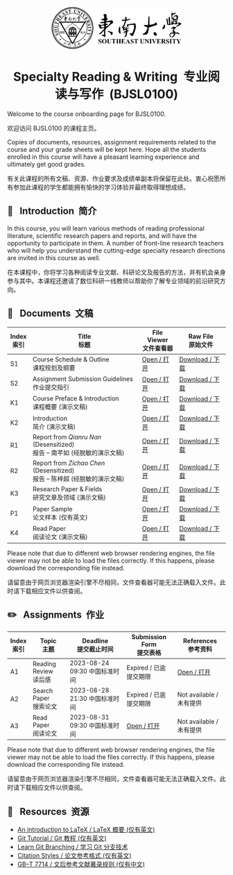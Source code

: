 <p align="center"><img src="Images/I0%20-%20SEU%20Mark.png" width="300"></p>  
<h1 align="center">Specialty Reading & Writing&nbsp;&nbsp;专业阅读与写作&nbsp;&nbsp;(BJSL0100)</h1>  

Welcome to the course onboarding page for BJSL0100.  
  
欢迎访问 BJSL0100 的课程主页。  
  
Copies of documents, resources, assignment requirements related to the course and your grade sheets will be kept here. Hope all the students enrolled in this course will have a pleasant learning experience and ultimately get good grades.  
  
有关此课程的所有文稿、资源、作业要求及成绩单副本将保留在此处。衷心祝愿所有参加此课程的学生都能拥有愉快的学习体验并最终取得理想成绩。  
## 📌&nbsp;&nbsp;&nbsp;Introduction&nbsp;&nbsp;简介
In this course, you will learn various methods of reading professional literature, scientific research papers and reports, and will have the opportunity to participate in them. A number of front-line research teachers who will help you understand the cutting-edge specialty research directions are invited in this course as well.
  
在本课程中，你将学习各种阅读专业文献、科研论文及报告的方法，并有机会亲身参与其中。本课程还邀请了数位科研一线教师以帮助你了解专业领域的前沿研究方向。  
## 📄&nbsp;&nbsp;&nbsp;Documents&nbsp;&nbsp;文稿
| Index<br>索引 | Title<br>标题 | File Viewer<br>文件查看器 | Raw File<br>原始文件 |
| - | - | -| - |
| S1 | Course Schedule & Outline<br>课程规划及纲要 | [Open / 打开](Documents/S1%20-%20Course%20Schedule%20&%20Outline.pdf) | [Download / 下载](https://raw.githubusercontent.com/Hades2736/bjsl0100/main/Documents/S1%20-%20Course%20Schedule%20&%20Outline.pdf) |
| S2 | Assignment Submission Guidelines<br>作业提交指引 | [Open / 打开](Documents/S2%20-%20Assignment%20Submission%20Guidelines.pdf) | [Download / 下载](https://raw.githubusercontent.com/Hades2736/bjsl0100/main/Documents/S2%20-%20Assignment%20Submission%20Guidelines.pdf) |
| K1 | Course Preface & Introduction<br>课程概要 (演示文稿) | [Open / 打开](Documents/K1%20-%20Course%20Preface%20&%20Introduction.pdf) | [Download / 下载](https://raw.githubusercontent.com/Hades2736/bjsl0100/main/Documents/K1%20-%20Course%20Preface%20&%20Introduction.pdf) |
| K2 | Introduction<br>简介 (演示文稿) | [Open / 打开](Documents/K2%20-%20Introduction.pdf) | [Download / 下载](https://raw.githubusercontent.com/Hades2736/bjsl0100/main/Documents/K2%20-%20Introduction.pdf) |
| R1 | Report from *Qianru Nan* (Desensitized)<br>报告 – 南芊如 (经脱敏的演示文稿) | [Open / 打开](Documents/R1%20-%20Qianru%20Nan.pdf) | [Download / 下载](https://raw.githubusercontent.com/Hades2736/bjsl0100/main/Documents/R1%20-%20Qianru%20Nan.pdf) |
| R2 | Report from *Zichao Chen* (Desensitized)<br>报告 – 陈梓超 (经脱敏的演示文稿) | [Open / 打开](Documents/R2%20-%20Zichao%20Chen.pdf) | [Download / 下载](https://raw.githubusercontent.com/Hades2736/bjsl0100/main/Documents/R2%20-%20Zichao%20Chen.pdf) |
| K3 | Research Paper & Fields<br>研究文章及领域 (演示文稿) | [Open / 打开](Documents/K3%20-%20Research%20Paper%20&%20Fields.pdf) | [Download / 下载](https://raw.githubusercontent.com/Hades2736/bjsl0100/main/Documents/K3%20-%20Research%20Paper%20&%20Fields.pdf) |
| P1 | Paper Sample<br>论文样本 (仅有英文) | [Open / 打开](Documents/P1%20-%20Exploring%20Intention%20Communication%20for%20Multi-User%20Locomotion%20in%20Virtual%20Reality.pdf) | [Download / 下载](https://raw.githubusercontent.com/Hades2736/bjsl0100/main/Documents/P1%20-%20Exploring%20Intention%20Communication%20for%20Multi-User%20Locomotion%20in%20Virtual%20Reality.pdf) |
| K4 | Read Paper<br>阅读论文 (演示文稿) | [Open / 打开](Documents/K4%20-%20Read%20Paper.pdf) | [Download / 下载](https://raw.githubusercontent.com/Hades2736/bjsl0100/main/Documents/K4%20-%20Read%20Paper.pdf) |

Please note that due to different web browser rendering engines, the file viewer may not be able to load the files correctly. If this happens, please download the corresponding file instead.

请留意由于网页浏览器渲染引擎不尽相同，文件查看器可能无法正确载入文件。此时请下载相应文件以供查阅。
## ✏️&nbsp;&nbsp;&nbsp;Assignments&nbsp;&nbsp;作业
| Index<br>索引 | Topic<br>主题 | Deadline<br>提交截止时间 | Submission Form<br>提交表格 | References<br>参考资料 |
| - | - | - | - | - |
| A1 | Reading Review<br>读后感 | 2023-08-24 09:30 中国标准时间 | Expired / 已逾提交期限 | [Open / 打开](Documents/A1%20-%20You%20and%20Your%20Research.pdf) |
| A2 | Search Paper<br>搜索论文 | 2023-08-28 21:30 中国标准时间 | Expired / 已逾提交期限 | Not available / 未有提供 |
| A3 | Read Paper<br>阅读论文 | 2023-08-31 09:30 中国标准时间 | [Open / 打开](https://send2me.cn/DtNcXZLc/SNONBZFSiCSzIA) | Not available / 未有提供 |

Please note that due to different web browser rendering engines, the file viewer may not be able to load the files correctly. If this happens, please download the corresponding file instead.

请留意由于网页浏览器渲染引擎不尽相同，文件查看器可能无法正确载入文件。此时请下载相应文件以供查阅。
## 🔗&nbsp;&nbsp;&nbsp;Resources&nbsp;&nbsp;资源
- [An introduction to LaTeX / LaTeX 概要 (仅有英文)](https://www.latex-project.org/about/)
- [Git Tutorial / Git 教程 (仅有英文)](https://www.javatpoint.com/git)
- [Learn Git Branching / 学习 Git 分支技术](https://learngitbranching.js.org/?locale=zh_CN)
- [Citation Styles / 论文参考格式 (仅有英文)](https://pitt.libguides.com/citationhelp)
- [GB–T 7714 / 文后参考文献著录规则 (仅有中文)](https://jsjyxy.wzu.edu.cn/__local/2/A9/A7/883072A9FE29CC97386604E7682_674D278A_5C812.pdf?e=.pdf)
